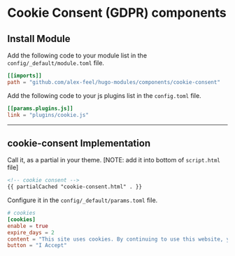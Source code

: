# Cookie Consent (GDPR) components

## Install Module

Add the following code to your module list in the `config/_default/module.toml` file.

```toml
[[imports]]
path = "github.com/alex-feel/hugo-modules/components/cookie-consent"
```

Add the following code to your js plugins list in the `config.toml` file.

```toml
[[params.plugins.js]]
link = "plugins/cookie.js"
```

<hr>

## cookie-consent Implementation

Call it, as a partial in your theme. [NOTE: add it into bottom of `script.html` file]

```html
<!-- cookie consent -->
{{ partialCached "cookie-consent.html" . }}
```

Configure it in the `config/_default/params.toml` file.

```toml
# cookies
[cookies]
enable = true
expire_days = 2
content = "This site uses cookies. By continuing to use this website, you agree to their use."
button = "I Accept"
```
